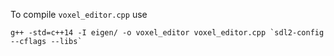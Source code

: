 To compile `voxel_editor.cpp` use
```
g++ -std=c++14 -I eigen/ -o voxel_editor voxel_editor.cpp `sdl2-config --cflags --libs`
```
